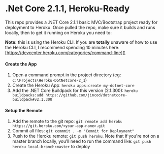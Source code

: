 # .Net Core 2.1.1, Heroku-Ready
This repo provides a .NET Core 2.1.1 basic MVC/Bootstrap project ready for deployment to Heroku. Once pulled the repo, make sure it builds and runs locally, then to get it running on Heroku you need to:

**Note:** this is using the Heroku CLI. If you are **totally** unaware of how to use the Heroku CLI, I recommend spending 10 minutes here: [https://devcenter.heroku.com/categories/command-line]()

#### Create the App
1) Open a command prompt in the project directory (eg: `C:\Projects\Heroku-DotNetcore-2_1`)
2) Create the Heroku App: `heroku apps:create my-dotnet-core`
3) Add the .NET Core Buildpack for this version (2.1.300): `heroku buildpacks:add https://github.com/jincod/dotnetcore-buildpack#v2.1.300`

#### Setup the Remote
1) Add the remote to the git repo: `git remote add heroku https://git.heroku.com/<your-app-name>.git`
2) Commit all files: `git commmit . -m "Commit for Deployment"`
3) Push to the Heroku remote: `git push heroku`. Note that if you're not on a master branch locally, you'll need to run the command like: `git push heroku local-branch:master` to deploy